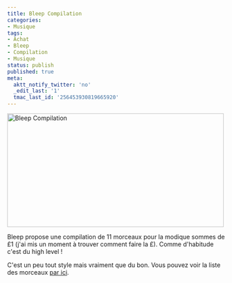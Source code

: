 ```yaml
---
title: Bleep Compilation
categories:
- Musique
tags:
- Achat
- Bleep
- Compilation
- Musique
status: publish
published: true
meta:
  aktt_notify_twitter: 'no'
  _edit_last: '1'
  tmac_last_id: '256453930819665920'
---
```

<img class="alignnone size-medium wp-image-1237" title="Bleep Compilation" src="https://dlgjp9x71cipk.cloudfront.net/2009/06/showcase_header_jpg-500x262.jpg" alt="Bleep Compilation" width="500" height="262" />

Bleep propose une compilation de 11 morceaux pour la modique sommes de £1 (j'ai mis un moment à trouver comment faire la £). Comme d'habitude c'est du high level !

C'est un peu tout style mais vraiment que du bon. Vous pouvez voir la liste des morceaux <a title="Lien vers le site de bleep" href="https://bleep.com/index.php?page=dynamic&amp;module=compilationpage">par ici</a>.
